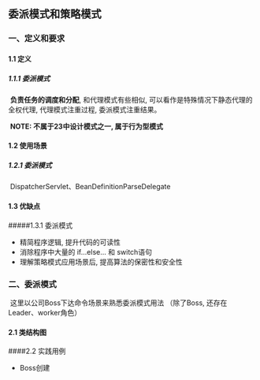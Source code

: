 ## 委派模式和策略模式

### 一、定义和要求

#### 1.1 定义

##### 1.1.1 委派模式

​	**负责任务的调度和分配**, 和代理模式有些相似, 可以看作是特殊情况下静态代理的全权代理, 代理模式注重过程, 委派模式注重结果。

​	**NOTE: 不属于23中设计模式之一, 属于行为型模式**

#### 1.2 使用场景

##### 1.2.1 委派模式

​	DispatcherServlet、BeanDefinitionParseDelegate

#### 1.3 优缺点

#####1.3.1 委派模式

- 精简程序逻辑, 提升代码的可读性
- 消除程序中大量的 if...else... 和 switch语句
- 理解策略模式应用场景后, 提高算法的保密性和安全性



### 二、委派模式

​	这里以公司Boss下达命令场景来熟悉委派模式用法 （除了Boss, 还存在Leader、worker角色）

#### 2.1 类结构图

####2.2 实践用例

- Boss创建

```

```

